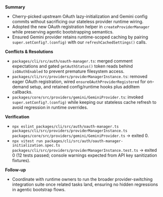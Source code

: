 **Summary**
- Cherry-picked upstream OAuth lazy-initialization and Gemini config commits without sacrificing our stateless provider runtime wiring.
- Adopted the new OAuth registration helper in `createProviderManager` while preserving agentic bootstrapping semantics.
- Ensured Gemini provider retains runtime-scoped caching by pairing `super.setConfig?.(config)` with our `refreshCachedSettings()` calls.

**Conflicts & Resolutions**
- `packages/cli/src/auth/oauth-manager.ts`: merged comment expectations and gated `getAuthStatus()` token reads behind `isOAuthEnabled` to prevent premature filesystem access.
- `packages/cli/src/providers/providerManagerInstance.ts`: removed eager OAuth registration, wired `ensureOAuthProviderRegistered` for on-demand setup, and retained config/runtime hooks plus addItem callbacks.
- `packages/core/src/providers/gemini/GeminiProvider.ts`: invoked `super.setConfig?.(config)` while keeping our stateless cache refresh to avoid regression in runtime overrides.

**Verification**
- `npx eslint packages/cli/src/auth/oauth-manager.ts packages/cli/src/providers/providerManagerInstance.ts packages/core/src/providers/gemini/GeminiProvider.ts` → exited 0.
- `npx vitest run packages/cli/src/auth/oauth-manager-initialization.spec.ts packages/cli/src/providers/providerManagerInstance.test.ts` → exited 0 (12 tests passed; console warnings expected from API key sanitization fixtures).

**Follow-up**
- Coordinate with runtime owners to run the broader provider-switching integration suite once related tasks land, ensuring no hidden regressions in agentic bootstrap flows.
